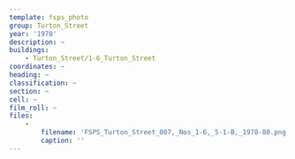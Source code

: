 ```yaml
---
template: fsps_photo
group: Turton_Street
year: '1978'
description: ~
buildings:
    - Turton_Street/1-6_Turton_Street
coordinates: ~
heading: ~
classification: ~
section: ~
cell: ~
film_roll: ~
files:
    -
        filename: 'FSPS_Turton_Street_007,_Nos_1-6,_5-1-B,_1978-80.png'
        caption: ''
---
```


